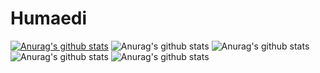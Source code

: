 # Humaedi

[![Anurag's github stats](https://github-readme-stats.vercel.app/api?username=orlinkzz)](https://github.com/anuraghazra/github-readme-stats)
![Anurag's github stats](https://github-readme-stats.vercel.app/api?username=orlinkzz&hide=contribs,prs)
![Anurag's github stats](https://github-readme-stats.vercel.app/api?username=orlinkzz&count_private=true)
![Anurag's github stats](https://github-readme-stats.vercel.app/api?username=orlinkzz&show_icons=true)
![Anurag's github stats](https://github-readme-stats.vercel.app/api?username=orlinkzz&show_icons=true&theme=radical)
